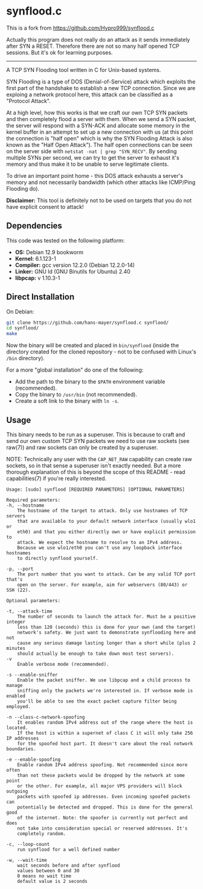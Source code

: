 # synflood.c

This is a fork from https://github.com/Hypro999/synflood.c 

Actually this program does not really do an attack as it sends immediately after SYN a RESET.
Therefore there are not so many half opened TCP sessions. 
But it's ok for learning purposes. 

-------------

A TCP SYN Flooding tool written in C for Unix-based systems.

SYN Flooding is a type of DOS (Denial-of-Service) attack which exploits the
first part of the handshake to establish a new TCP connection. Since we are
exploing a network protocol here, this attack can be classified as a
"Protocol Attack".

At a high level, how this works is that we craft our own TCP SYN packets and
then completely flood a server with them. When we send a SYN packet, the
server will respond with a SYN-ACK and allocate some memory in the kernel
buffer in an attempt to set up a new connection with us (at this point the
connection is "half open" which is why the SYN Flooding Attack is also
known as the "Half Open Attack"). The half open connections can be seen on
the server side with `netstat -nat | grep "SYN_RECV"`. By sending multiple
SYNs per second, we can try to get the server to exhaust it's memory and thus
make it to be unable to serve legitimate clients.

To drive an important point home - this DOS attack exhausts a server's memory
and not necessarily bandwidth (which other attacks like ICMP/Ping Flooding do).

**Disclaimer:** This tool is definitely not to be used on targets
that you do not have explicit consent to attack!


## Dependencies
This code was tested on the following platform:
- **OS:** Debian 12.9 bookworm 
- **Kernel:** 6.1.123-1
- **Compiler:** gcc version 12.2.0 (Debian 12.2.0-14) 
- **Linker:** GNU ld (GNU Binutils for Ubuntu) 2.40
- **libpcap:** v 1.10.3-1 


## Direct Installation
On Debian:
```bash
git clone https://github.com/hans-mayer/synflood.c synflood/ 
cd synflood/
make
```

Now the binary will be created and placed in `bin/synflood` (inside the
directory created for the cloned repository - not to be confused with
Linux's `/bin` directory).

For a more "global installation" do one of the following:
- Add the path to the binary to the `$PATH` environment variable (recommended).
- Copy the binary to `/usr/bin` (not recommended).
- Create a soft link to the binary with `ln -s`.


## Usage
This binary needs to be run as a superuser. This is because to craft and send
our own custom TCP SYN packets we need to use raw sockets (see raw(7)) and
raw sockets can only be created by a superuser.

NOTE: Technically any user with the `CAP_NET_RAW` capability can create raw
sockets, so in that sense a superuser isn't exactly needed. But a more
thorough explanation of this is beyond the scope of this README - read
capabilities(7) if you're really interested.

```
Usage: [sudo] synflood [REQUIRED PARAMETERS] [OPTIONAL PARAMETERS]

Required parameters:
-h, --hostname
    The hostname of the target to attack. Only use hostnames of TCP servers
    that are available to your default network interface (usually wlo1 or
    eth0) and that you either directly own or have explicit permission to
    attack. We expect the hostname to resolve to an IPv4 address.
    Because we use wlo1/eth0 you can't use any loopback interface hostnames
    to directly synflood yourself.

-p, --port
    The port number that you want to attack. Can be any valid TCP port that's
    open on the server. For example, aim for webservers (80/443) or SSH (22).

Optional parameters:

-t, --attack-time
    The number of seconds to launch the attack for. Must be a positive integer
    less than 120 (seconds) this is done for your own (and the target)
    network's safety. We just want to demonstrate synflooding here and not
    cause any serious damage lasting longer than a short while (plus 2 minutes
    should actually be enough to take down most test servers).
-v
    Enable verbose mode (recommended).

-s --enable-sniffer
    Enable the packet sniffer. We use libpcap and a child process to manage
    sniffing only the packets we're interested in. If verbose mode is enabled
    you'll be able to see the exact packet capture filter being employed.

-n --class-c-network-spoofing
    It enables random IPv4 address out of the range where the host is located.
    If the host is within a supernet of class C it will only take 256 IP addresses 
    for the spoofed host part. It doesn't care about the real notwork boundaries. 

-e --enable-spoofing
    Enable random IPv4 address spoofing. Not recommended since more often
    than not these packets would be dropped by the network at some point
    or the other. For example, all major VPS providers will block outgoing
    packets with spoofed ip addresses. Even incoming spoofed packets can
    potentially be detected and dropped. This is done for the general good
    of the internet. Note: the spoofer is currently not perfect and does
    not take into consideration special or reserved addresses. It's
    completely random.

-c, --loop-count
    run synflood for a well defined number 

-w, --wait-time
    wait seconds before and after synflood 
    values between 0 and 30 
    0 means no wait time 
    default value is 2 seconds  

```
